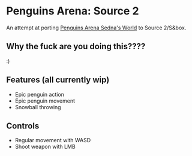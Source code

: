 # Penguins Arena: Source 2
An attempt at porting [Penguins Arena Sedna's World](https://frogames.itch.io/penguins-arena) to Source 2/S&box.

## Why the fuck are you doing this????
:)

## Features (all currently wip)
- Epic penguin action
- Epic penguin movement
- Snowball throwing

## Controls
- Regular movement with WASD
- Shoot weapon with LMB